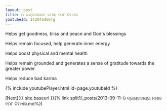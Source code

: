 ```yaml
---
layout: post
title: ଓଁ ଚନ୍ଦ୍ରମଶାବେ ନମାହ ୧୦୮ ଟିମଏସ
youtubeId: 1T2U4adG6Tg
---
```

 
 
Helps get goodness, bliss and peace and God's blessings
 
Helps remain focused, help generate inner energy 
 
Helps boost physical and mental health 
 
Helps remain grounded and generates a sense of gratitude towards the greater power 
 
Helps reduce bad karma
 
 
 
 


{% include youtubePlayer.html id=page.youtubeId %}
 
[Next]({{ site.baseurl }}{% link  split1/_posts/2013-09-11-ଓଁ ବ୍ୟଗ୍ରହାଧ୍ୟ ନମାହ ୧୦୮ ଟିମଏସ.md%})
 
